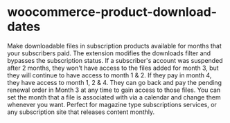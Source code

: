 # woocommerce-product-download-dates
Make downloadable files in subscription products available for months that your subscribers paid. The extension modifies the downloads filter and bypasses the subscription status. If a subscriber's account was suspended after 2 months, they won't have access to the files added for month 3, but they will continue to have access to month 1 & 2. If they pay in month 4, they have access to month 1, 2 & 4. They can go back and pay the pending renewal order in Month 3 at any time to gain access to those files. You can set the month that a file is associated with via a calendar and change them whenever you want. Perfect for magazine type subscriptions services, or any subscription site that releases content monthly.
